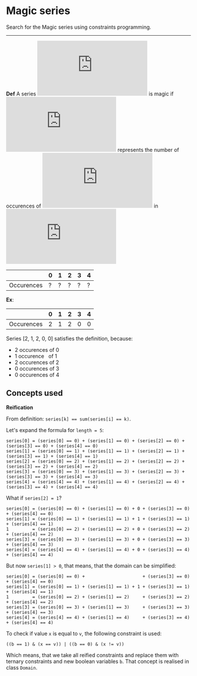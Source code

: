 # Magic series

Search for the Magic series using constraints programming.

----------------------

__Def__ A series ![Series](https://latex.codecogs.com/gif.latex?S%3D%28S_0%2C%20S_1%2C%20...%2C%20S_n%29) is magic if ![S_i](https://latex.codecogs.com/gif.latex?S_i) represents the number of occurences of ![i](https://latex.codecogs.com/gif.latex?i) in ![S](https://latex.codecogs.com/gif.latex?S)


|   | 0 | 1 | 2 | 3 | 4 |
|---|---|---|---|---|---|
|Occurences| ? | ? | ? | ? | ? |

**Ex**:

|   | 0 | 1 | 2 | 3 | 4 |
|---|---|---|---|---|---|
|Occurences| 2 | 1 | 2 | 0 | 0 |

Series [2, 1, 2, 0, 0] satisfies the definition, because:

 - 2 occurences of 0
 - 1 occurence&nbsp;&nbsp;  of 1
 - 2 occurences of 2
 - 0 occurences of 3
 - 0 occurences of 4

## Concepts used

**Reification**

From definition: `series[k] == sum(series[i] == k)`.

Let's expand the formula for `length = 5`:

```
series[0] = (series[0] == 0) + (series[1] == 0) + (series[2] == 0) + (series[3] == 0) + (series[4] == 0)
series[1] = (series[0] == 1) + (series[1] == 1) + (series[2] == 1) + (series[3] == 1) + (series[4] == 1)
series[2] = (series[0] == 2) + (series[1] == 2) + (series[2] == 2) + (series[3] == 2) + (series[4] == 2)
series[3] = (series[0] == 3) + (series[1] == 3) + (series[2] == 3) + (series[3] == 3) + (series[4] == 3)
series[4] = (series[4] == 4) + (series[1] == 4) + (series[2] == 4) + (series[3] == 4) + (series[4] == 4)
```

What if `series[2] = 1`?

```
series[0] = (series[0] == 0) + (series[1] == 0) + 0 + (series[3] == 0) + (series[4] == 0)
series[1] = (series[0] == 1) + (series[1] == 1) + 1 + (series[3] == 1) + (series[4] == 1)
1         = (series[0] == 2) + (series[1] == 2) + 0 + (series[3] == 2) + (series[4] == 2)
series[3] = (series[0] == 3) + (series[1] == 3) + 0 + (series[3] == 3) + (series[4] == 3)
series[4] = (series[4] == 4) + (series[1] == 4) + 0 + (series[3] == 4) + (series[4] == 4)
```

But now `series[1] > 0`, that means, that the domain can be simplified:

```
series[0] = (series[0] == 0) +                      + (series[3] == 0) + (series[4] == 0)
series[1] = (series[0] == 1) + (series[1] == 1) + 1 + (series[3] == 1) + (series[4] == 1)
1         = (series[0] == 2) + (series[1] == 2)     + (series[3] == 2) + (series[4] == 2)
series[3] = (series[0] == 3) + (series[1] == 3)     + (series[3] == 3) + (series[4] == 3)
series[4] = (series[4] == 4) + (series[1] == 4)     + (series[3] == 4) + (series[4] == 4)
```

To check if value `x` is equal to `v`, the following constraint is used:

```
((b == 1) & (x == v)) | ((b == 0) & (x != v))
```

Which means, that we take all reified constraints and replace them with ternary constraints and new boolean variables `b`. That concept is realised in class `Domain`.
